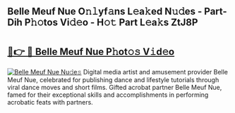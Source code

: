 ## Belle Meuf Nue O𝚗𝚕yf𝚊ns L𝚎a𝚔ed N𝚞𝚍es - Part-Dih P𝚑𝚘tos Vi𝚍𝚎o - H𝚘𝚝 Part L𝚎a𝚔s ZtJ8P

# <h2><a href="http://kf4o0y2.oniu.top/?m=Belle+Meuf+Nue">🔗👉 🔴 Belle Meuf Nue P𝚑ot𝚘𝚜 V𝚒d𝚎o</a></h2>

[![Belle Meuf Nue Nu𝚍e𝚜](https://i.imgur.com/0qMVB7G.gif)](http://kf4o0y2.oniu.top/?m=Belle+Meuf+Nue)
Digital media artist and amusement provider Belle Meuf Nue, celebrated for publishing dance and lifestyle tutorials through viral dance moves and short films. Gifted acrobat partner Belle Meuf Nue, famed for their exceptional skills and accomplishments in performing acrobatic feats with partners.  
